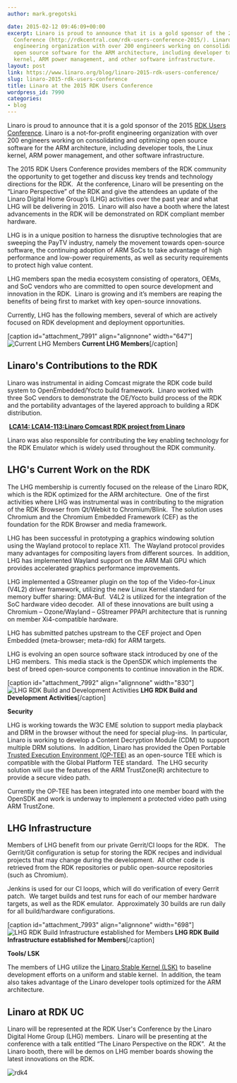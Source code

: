 ```yaml
---
author: mark.gregotski

date: 2015-02-12 09:46:09+00:00
excerpt: Linaro is proud to announce that it is a gold sponsor of the 2015 RDK User's
  Conference (http://rdkcentral.com/rdk-users-conference-2015/). Linaro is a not-for-profit
  engineering organization with over 200 engineers working on consolidating and optimizing
  open source software for the ARM architecture, including developer tools, the Linux
  kernel, ARM power management, and other software infrastructure.
layout: post
link: https://www.linaro.org/blog/linaro-2015-rdk-users-conference/
slug: linaro-2015-rdk-users-conference
title: Linaro at the 2015 RDK Users Conference
wordpress_id: 7990
categories:
- blog
---
```


Linaro is proud to announce that it is a gold sponsor of the 2015 [RDK Users Conference](http://rdkcentral.com/rdk-users-conference-2015/). Linaro is a not-for-profit engineering organization with over 200 engineers working on consolidating and optimizing open source software for the ARM architecture, including developer tools, the Linux kernel, ARM power management, and other software infrastructure.

The 2015 RDK Users Conference provides members of the RDK community the opportunity to get together and discuss key trends and technology directions for the RDK.  At the conference, Linaro will be presenting on the “Linaro Perspective” of the RDK and give the attendees an update of the Linaro Digital Home Group’s (LHG) activities over the past year and what LHG will be delivering in 2015.  Linaro will also have a booth where the latest advancements in the RDK will be demonstrated on RDK compliant member hardware.

LHG is in a unique position to harness the disruptive technologies that are sweeping the PayTV industry, namely the movement towards open-source software, the continuing adoption of ARM SoCs to take advantage of high performance and low-power requirements, as well as security requirements to protect high value content.

LHG members span the media ecosystem consisting of operators, OEMs, and SoC vendors who are committed to open source development and innovation in the RDK.  Linaro is growing and it’s members are reaping the benefits of being first to market with key open-source innovations.

Currently, LHG has the following members, several of which are actively focused on RDK development and deployment opportunities.

[caption id="attachment_7991" align="alignnone" width="647"]![Current LHG Members](/assets/blog/rdk-1.jpg) **Current LHG Members**[/caption]




## Linaro's Contributions to the RDK


Linaro was instrumental in aiding Comcast migrate the RDK code build system to OpenEmbedded/Yocto build framework.  Linaro worked with three SoC vendors to demonstrate the OE/Yocto build process of the RDK and the portability advantages of the layered approach to building a RDK distribution.




 **[LCA14: LCA14-113:Linaro Comcast RDK project from Linaro](//www.slideshare.net/linaroorg/lca14-113-linarocomcastrdkproject)**




Linaro was also responsible for contributing the key enabling technology for the RDK Emulator which is widely used throughout the RDK community.




## LHG's Current Work on the RDK


The LHG membership is currently focused on the release of the Linaro RDK, which is the RDK optimized for the ARM architecture.  One of the first activities where LHG was instrumental was in contributing to the migration of the RDK Browser from Qt/Webkit to Chromium/Blink.  The solution uses Chromium and the Chromium Embedded Framework (CEF) as the foundation for the RDK Browser and media framework.

LHG has been successful in prototyping a graphics windowing solution using the Wayland protocol to replace X11.  The Wayland protocol provides many advantages for compositing layers from different sources.  In addition, LHG has implemented Wayland support on the ARM Mali GPU which provides accelerated graphics performance improvements.

LHG implemented a GStreamer plugin on the top of the Video-for-Linux (V4L2) driver framework, utilizing the new Linux Kernel standard for memory buffer sharing: DMA-Buf.  V4L2 is utilized for the integration of the SoC hardware video decoder.  All of these innovations are built using a Chromium – Ozone/Wayland – GStreamer PPAPI architecture that is running on member Xi4-compatible hardware.

LHG has submitted patches upstream to the CEF project and Open Embedded (meta-browser; meta-rdk) for ARM targets.

LHG is evolving an open source software stack introduced by one of the LHG members.  This media stack is the OpenSDK which implements the best of breed open-source components to continue innovation in the RDK.



[caption id="attachment_7992" align="alignnone" width="830"]![LHG RDK Build and Development Activities](/assets/blog/rdk-2.jpg) **LHG RDK Build and Development Activities**[/caption]



**Security**

LHG is working towards the W3C EME solution to support media playback and DRM in the browser without the need for special plug-ins.  In particular, Linaro is working to develop a Content Decryption Module (CDM) to support multiple DRM solutions.  In addition, Linaro has provided the Open Portable [Trusted Execution Environment (OP-TEE)](https://github.com/OP-TEE) as an open-source TEE which is compatible with the Global Platform TEE standard.  The LHG security solution will use the features of the ARM TrustZone(R) architecture to provide a secure video path.

Currently the OP-TEE has been integrated into one member board with the OpenSDK and work is underway to implement a protected video path using ARM TrustZone.




## LHG Infrastructure


Members of LHG benefit from our private Gerrit/CI loops for the RDK.   The Gerrit/Git configuration is setup for storing the RDK recipes and individual projects that may change during the development.  All other code is retrieved from the RDK repositories or public open-source repositories (such as Chromium).

Jenkins is used for our CI loops, which will do verification of every Gerrit patch.  We target builds and test runs for each of our member hardware targets, as well as the RDK emulator.  Approximately 30 builds are run daily for all build/hardware configurations.



[caption id="attachment_7993" align="alignnone" width="698"]![LHG RDK Build Infrastructure established for Members](/assets/blog/rdk3.jpg) **LHG RDK Build Infrastructure established for Members**[/caption]



**Tools/ LSK**

The members of LHG utilize the [Linaro Stable Kernel (LSK)](https://wiki.linaro.org/LSK) to baseline development efforts on a uniform and stable kernel.  In addition, the team also takes advantage of the Linaro developer tools optimized for the ARM architecture.




## Linaro at RDK UC


Linaro will be represented at the RDK User's Conference by the Linaro Digital Home Group (LHG) members.  Linaro will be presenting at the conference with a talk entitled “The Linaro Perspective on the RDK”.  At the Linaro booth, there will be demos on LHG member boards showing the latest innovations on the RDK.

![rdk4](/assets/blog/rdk4.jpg)


